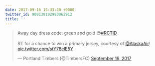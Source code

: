 ```yaml
---
date: 2017-09-16 15:33:30 +0000
twitter_id: 909138192993062912
title: ''
---
```


<blockquote class="twitter-tweet"><p lang="en" dir="ltr">Away day dress code: green and gold 😍<a href="https://twitter.com/hashtag/RCTID?src=hash&amp;ref_src=twsrc%5Etfw">#RCTID</a> <br><br>RT for a chance to win a primary jersey, courtesy of <a href="https://twitter.com/AlaskaAir?ref_src=twsrc%5Etfw">@AlaskaAir</a>! <a href="https://t.co/stY78clE5Y">pic.twitter.com/stY78clE5Y</a></p>&mdash; Portland Timbers (@TimbersFC) <a href="https://twitter.com/TimbersFC/status/909099842823061504?ref_src=twsrc%5Etfw">September 16, 2017</a></blockquote>
<script async src="https://platform.twitter.com/widgets.js" charset="utf-8"></script>
